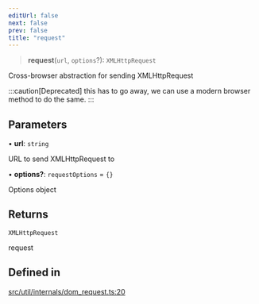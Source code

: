 ```yaml
---
editUrl: false
next: false
prev: false
title: "request"
---
```


> **request**(`url`, `options`?): `XMLHttpRequest`

Cross-browser abstraction for sending XMLHttpRequest

:::caution[Deprecated]
this has to go away, we can use a modern browser method to do the same.
:::

## Parameters

• **url**: `string`

URL to send XMLHttpRequest to

• **options?**: `requestOptions` = `{}`

Options object

## Returns

`XMLHttpRequest`

request

## Defined in

[src/util/internals/dom\_request.ts:20](https://github.com/fabricjs/fabric.js/blob/c093e29e73123dafcfa091ff4d5e04e690bb796e/src/util/internals/dom_request.ts#L20)
